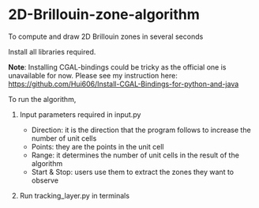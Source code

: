 # 2D-Brillouin-zone-algorithm
To compute and draw 2D Brillouin zones in several seconds

Install all libraries required.

__Note__: Installing CGAL-bindings could be tricky as the official one is unavailable for now. Please see my instruction here: https://github.com/Hui606/Install-CGAL-Bindings-for-python-and-java

To run the algorithm,

1. Input parameters required in input.py
    * Direction: it is the direction that the program follows to increase the number of unit cells
    * Points: they are the points in the unit cell
    * Range: it determines the number of unit cells in the result of the algorithm
    * Start & Stop:  users use them to extract the zones they want to observe

2. Run tracking_layer.py in terminals